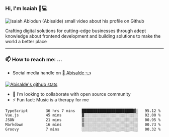 ### Hi, I'm Isaiah 🌻💻

<img src="https://res.cloudinary.com/abisalde/image/upload/c_scale,h_311,w_816/v1616039512/Abisalde_github.gif" alt="Isaiah Abiodun (Abisalde) small video about his profile on Github">

Crafting digital solutions for cutting-edge businesses through adept knowledge about frontend development and building solutions to make the world a better place
<hr>

### 📫 How to reach me: ...
- Social media handle on <a href="https://twitter.com/abisalde">🔔  Abisalde   👈</a>


[![Abisalde's github stats](https://github-readme-stats.vercel.app/api?username=abisalde)](https://github.com/abisalde/github-readme-stats)

- 👯 I’m looking to collaborate with open source community
- ⚡ Fun fact: Music is a therapy for me


<!--
**abisalde/Abisalde** is a ✨ _special_ ✨ repository because its `README.md` (this file) appears on your GitHub profile.

Here are some ideas to get you started:


- 👯 I’m looking to collaborate with open source community
- 🤔 I’m looking for help with ...
- 💬 Ask me about ...
- 📫 How to reach me: ...
- 😄 Pronouns: ...
- ⚡ Fun fact: ...
-->

<!--START_SECTION:waka-->

```txt
TypeScript        36 hrs 7 mins   ███████████████████████▓░   95.12 %
Vue.js            45 mins         ▓░░░░░░░░░░░░░░░░░░░░░░░░   02.00 %
JSON              21 mins         ▒░░░░░░░░░░░░░░░░░░░░░░░░   00.95 %
Markdown          16 mins         ▒░░░░░░░░░░░░░░░░░░░░░░░░   00.73 %
Groovy            7 mins          ░░░░░░░░░░░░░░░░░░░░░░░░░   00.32 %
```

<!--END_SECTION:waka-->

